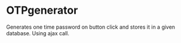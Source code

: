 # OTPgenerator
Generates one time password on button click and stores it in a given database. Using ajax call.
